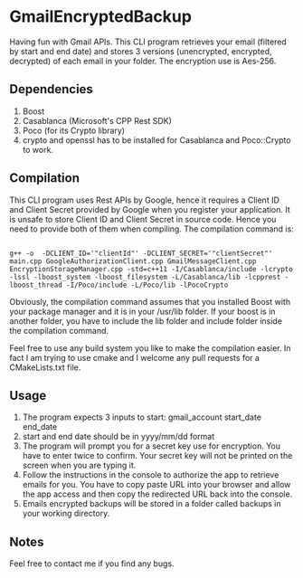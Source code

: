 # GmailEncryptedBackup
Having fun with Gmail APIs. This CLI program retrieves your email (filtered by start and end date) and stores 3 versions (unencrypted, encrypted, decrypted) of each email in your folder. The encryption use is Aes-256.

## Dependencies
1. Boost
2. Casablanca (Microsoft's CPP Rest SDK)
3. Poco (for its Crypto library)
4. crypto and openssl has to be installed for Casablanca and Poco::Crypto to work.

## Compilation
This CLI program uses Rest APIs by Google, hence it requires a Client ID and Client Secret provided by Google when you register your application. It is unsafe to store Client ID and Client Secret in source code. Hence you need to provide both of them when compiling. The compilation command is:

<code>
g++ -o <programName> -DCLIENT_ID='"clientId"' -DCLIENT_SECRET='"clientSecret"' main.cpp GoogleAuthorizationClient.cpp GmailMessageClient.cpp EncryptionStorageManager.cpp -std=c++11 -I<path to casablanca>/Casablanca/include -lcrypto -lssl -lboost_system -lboost_filesystem -L<path to casablanca>/Casablanca/lib -lcpprest -lboost_thread -I<path to Poco>/Poco/include -L<path to Poco>/Poco/lib -lPocoCrypto
</code>

Obviously, the compilation command assumes that you installed Boost with your package manager and it is in your /usr/lib folder. If your boost is in another folder, you have to include the lib folder and include folder inside the compilation command.

Feel free to use any build system you like to make the compilation easier. In fact I am trying to use cmake and I welcome any pull requests for a CMakeLists.txt file.

## Usage
1. The program expects 3 inputs to start: gmail_account start_date end_date
2. start and end date should be in yyyy/mm/dd format
3. The program will prompt you for a secret key use for encryption. You have to enter twice to confirm. Your secret key will not be printed on the screen when you are typing it.
4. Follow the instructions in the console to authorize the app to retrieve emails for you. You have to copy paste URL into your browser and allow the app access and then copy the redirected URL back into the console.
5. Emails encrypted backups will be stored in a folder called backups in your working directory.


## Notes
Feel free to contact me if you find any bugs.
